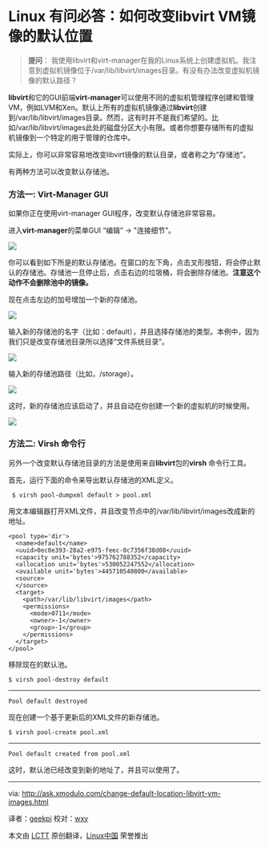 Linux 有问必答：如何改变libvirt VM镜像的默认位置
================================================================================
> **提问**： 我使用libvirt和virt-manager在我的Linux系统上创建虚拟机。我注意到虚拟机镜像位于/var/lib/libvirt/images目录。有没有办法改变虚拟机镜像的默认路径？

**libvirt**和它的GUI前端**virt-manager**可以使用不同的虚拟机管理程序创建和管理VM，例如LVM和Xen。默认上所有的虚拟机镜像通过**libvirt**创建到/var/lib/libvirt/images目录。然而，这有时并不是我们希望的。比如/var/lib/libvirt/images此处的磁盘分区大小有限。或者你想要存储所有的虚拟机镜像到一个特定的用于管理的仓库中。

实际上，你可以非常容易地改变libvirt镜像的默认目录，或者称之为“存储池”。

有两种方法可以改变默认存储池。

### 方法一: Virt-Manager GUI ###

如果你正在使用virt-manager GUI程序，改变默认存储池非常容易。

进入**virt-manager**的菜单GUI “编辑” -> "连接细节"。

![](https://farm4.staticflickr.com/3935/15433062592_0d89a8d132_o.png)

你可以看到如下所是的默认存储池。在窗口的左下角，点击叉形按钮，将会停止默认的存储池。存储池一旦停止后，点击右边的垃圾桶，将会删除存储池。**注意这个动作不会删除池中的镜像。**

现在点击左边的加号增加一个新的存储池。

![](https://farm6.staticflickr.com/5600/15246703330_26884c8258_b.jpg)

输入新的存储池的名字（比如：default），并且选择存储池的类型。本例中，因为我们只是改变存储池目录所以选择“文件系统目录”。

![](https://farm4.staticflickr.com/3928/15433416355_1a2f9f85ab_b.jpg)

输入新的存储池路径（比如，/storage）。

![](https://farm6.staticflickr.com/5599/15433062732_195fa6701b_b.jpg)

这时，新的存储池应该启动了，并且自动在你创建一个新的虚拟机的时候使用。

![](https://farm4.staticflickr.com/3934/15430217721_b14c3a93fa_b.jpg)

### 方法二: Virsh 命令行 ###

另外一个改变默认存储池目录的方法是使用来自**libvirt**包的**virsh** 命令行工具。

首先，运行下面的命令来导出默认存储池的XML定义。

     $ virsh pool-dumpxml default > pool.xml 

用文本编辑器打开XML文件，并且改变<path>节点中的/var/lib/libvirt/images改成新的地址。

    <pool type='dir'>
      <name>default</name>
      <uuid>0ec0e393-28a2-e975-feec-0c7356f38d08</uuid>
      <capacity unit='bytes'>975762788352</capacity>
      <allocation unit='bytes'>530052247552</allocation>
      <available unit='bytes'>445710540800</available>
      <source>
      </source>
      <target>
        <path>/var/lib/libvirt/images</path>
        <permissions>
          <mode>0711</mode>
          <owner>-1</owner>
          <group>-1</group>
        </permissions>
      </target>
    </pool>

移除现在的默认池。

    $ virsh pool-destroy default 

----------

    Pool default destroyed

现在创建一个基于更新后的XML文件的新存储池。

    $ virsh pool-create pool.xml 

----------

    Pool default created from pool.xml

这时，默认池已经改变到新的地址了，并且可以使用了。

--------------------------------------------------------------------------------

via: http://ask.xmodulo.com/change-default-location-libvirt-vm-images.html

译者：[geekpi](https://github.com/geekpi)
校对：[wxy](https://github.com/wxy)

本文由 [LCTT](https://github.com/LCTT/TranslateProject) 原创翻译，[Linux中国](http://linux.cn/) 荣誉推出